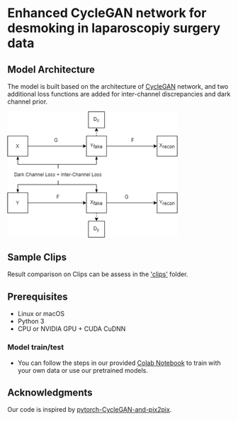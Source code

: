 
# Enhanced CycleGAN network for desmoking in laparoscopiy surgery data

## Model Architecture

The model is built based on the architecture of <a href="https://github.com/junyanz/pytorch-CycleGAN-and-pix2pix">CycleGAN</a> network, and two additional loss functions are added for inter-channel discrepancies and dark channel prior.

<img src='imgs/flowchart.png' width=384>

## Sample Clips

Result comparison on Clips can be assess in the <a href="https://github.com/yiroup20/DeSmoke-LAP/clips">'clips'</a> folder.

<!--  <img src='clips/Comparisons/gif/output_2.gif' width=384> -->

<!--  (a)Input (b)CycleGAN (c)FastCUT (d)GAN-DC (e)Proposed -->

## Prerequisites
- Linux or macOS
- Python 3
- CPU or NVIDIA GPU + CUDA CuDNN

### Model train/test
- You can follow the steps in our provided <a href="https://github.com/yiroup20/DeSmoke-LAP/blob/main/DeSmoke-LAP.ipynb">Colab Notebook</a> to train with your own data or use our pretrained models.

<!-- ## Related Projects
- [contrastive-unpaired-translation](https://github.com/taesungp/contrastive-unpaired-translation) (CUT)
- [pytorch-CycleGAN-and-pix2pix](https://github.com/junyanz/pytorch-CycleGAN-and-pix2pix) -->

## Acknowledgments
Our code is inspired by [pytorch-CycleGAN-and-pix2pix](https://github.com/junyanz/pytorch-CycleGAN-and-pix2pix).
